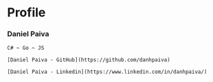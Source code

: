 # Profile

### Daniel Paiva

~~~
C# ~ Go ~ JS
~~~

~~~
[Daniel Paiva - GitHub](https://github.com/danhpaiva)
~~~

~~~
[Daniel Paiva - Linkedin](https://www.linkedin.com/in/danhpaiva/)
~~~
